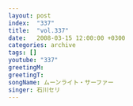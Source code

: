 ```yaml
---
layout: post
index:  "337"
title:  "vol.337"
date:   2008-03-15 12:00:00 +0300
categories: archive
tags: []
youtube: "337"
greetingM: 
greetingT: 
songName: ムーンライト・サーファー
singer: 石川セリ
---
```

